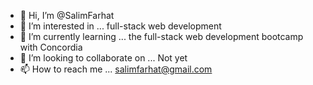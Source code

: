 - 👋 Hi, I’m @SalimFarhat
- 👀 I’m interested in ... full-stack web development
- 🌱 I’m currently learning ... the full-stack web development bootcamp with Concordia
- 💞️ I’m looking to collaborate on ... Not yet
- 📫 How to reach me ... salimfarhat@gmail.com

<!---
SalimFarhat/SalimFarhat is a ✨ special ✨ repository because its `README.md` (this file) appears on your GitHub profile.
You can click the Preview link to take a look at your changes.
--->
